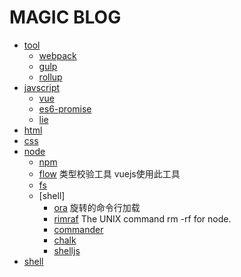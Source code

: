 # MAGIC BLOG
* [tool](www.baidu.com)
    - [webpack](https://www.webpackjs.com/)
    - [gulp](https://www.gulpjs.com.cn/)
    - [rollup]( https://www.rollupjs.com/guide/zh#introduction)
* [javscript](https://developer.mozilla.org/zh-CN/docs/Web/JavaScript)
    - [vue](https://cn.vuejs.org/)
    - [es6-promise](https://github.com/stefanpenner/es6-promise)
    - [lie](https://github.com/calvinmetcalf/lie)
* [html](www.baidu.com)
* [css](www.baidu.com)
* [node](http://nodejs.cn/)
    - [npm](https://www.npmjs.com/)
    - [flow](https://www.npmjs.com/package/flow) 类型校验工具 vuejs使用此工具
    - [fs](http://nodejs.cn/api/fs.html)
    - [shell]
        - [ora](https://www.npmjs.com/package/ora) 旋转的命令行加载 
        - [rimraf](https://www.npmjs.com/package/rimraf) The UNIX command rm -rf for node.
        - [commander](https://www.npmjs.com/package/commander)
        - [chalk](https://github.com/chalk/chalk)
        - [shelljs](https://www.npmjs.com/package/shelljs)
* [shell](www.baidu.com)
    
